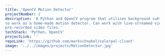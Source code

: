 ```yaml
---
title: 'OpenCV Motion Detector'
projectNumber: 2
description: 'A Python and OpenCV program that utilizes background subtraction
to work as a home-made motion detector. Can work with live-streamed video or 
pre-recorded video files.'
techStack: 'Python, OpenCV'
projectLink: ''
repoLink: 'https://github.com/markschnabel/colorpal-client'
image: '../../images/projects/MotionDetector.jpg'
---
```


